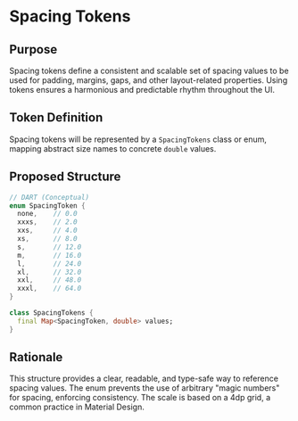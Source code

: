 # Spacing Tokens

## Purpose

Spacing tokens define a consistent and scalable set of spacing values to be used for padding, margins, gaps, and other layout-related properties. Using tokens ensures a harmonious and predictable rhythm throughout the UI.

## Token Definition

Spacing tokens will be represented by a `SpacingTokens` class or enum, mapping abstract size names to concrete `double` values.

## Proposed Structure

```dart
// DART (Conceptual)
enum SpacingToken {
  none,    // 0.0
  xxxs,    // 2.0
  xxs,     // 4.0
  xs,      // 8.0
  s,       // 12.0
  m,       // 16.0
  l,       // 24.0
  xl,      // 32.0
  xxl,     // 48.0
  xxxl,    // 64.0
}

class SpacingTokens {
  final Map<SpacingToken, double> values;
}
```

## Rationale

This structure provides a clear, readable, and type-safe way to reference spacing values. The enum prevents the use of arbitrary "magic numbers" for spacing, enforcing consistency. The scale is based on a 4dp grid, a common practice in Material Design.
